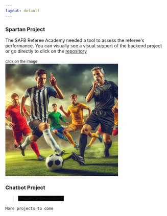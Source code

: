 ```yaml
---
layout: default
---
```


### Spartan Project

The SAFB Referee Academy needed a tool to assess the referee's performance.
You can visually see a visual support of the backend project or go directly to click on the [repository](https://github.com/KamiALK/spartanv2)

<div aling="center">
<small>click on the image</small> <br />  
<a href = "https://kamialk.github.io/KamiDev/another-page.html"><img src='./images/index/spartan.jpeg' alt='spartan' style="width:70%"/></a>
</div>

### Chatbot Project

> <a href="https://github.com/KamiALK" class="btn" style="background-color: #000000;">Visualizar Repositorio</a>

```
More projects to come
```
